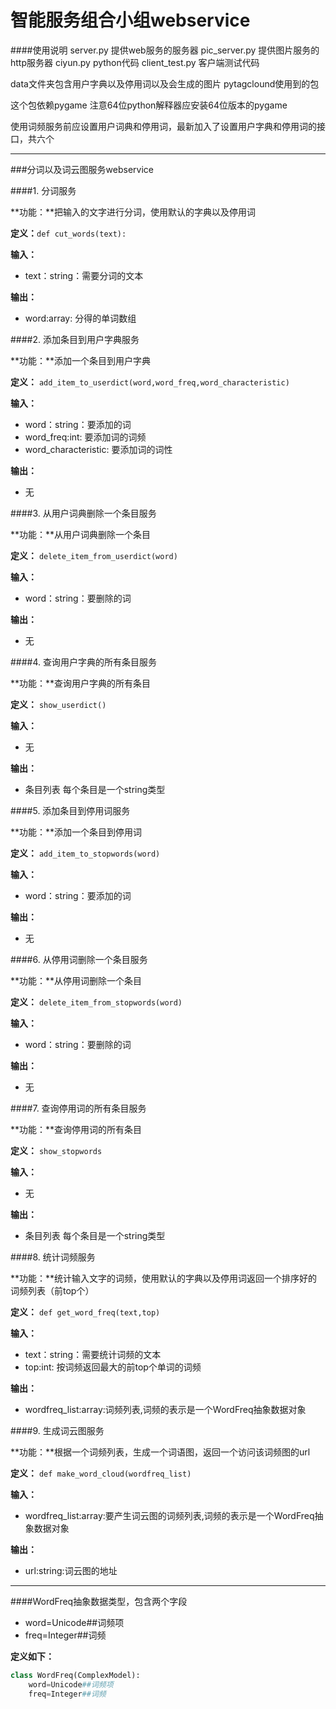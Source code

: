 智能服务组合小组webservice
===============================

####使用说明
server.py 提供web服务的服务器
pic_server.py 提供图片服务的http服务器
ciyun.py python代码
client_test.py 客户端测试代码

data文件夹包含用户字典以及停用词以及会生成的图片
pytagclound使用到的包

这个包依赖pygame
注意64位python解释器应安装64位版本的pygame


使用词频服务前应设置用户词典和停用词，最新加入了设置用户字典和停用词的接口，共六个


-----------------------------------------------------------------------------

###分词以及词云图服务webservice

####1. 分词服务

**功能：**把输入的文字进行分词，使用默认的字典以及停用词

**定义：**`def cut_words(text):`

**输入：**

- text：string：需要分词的文本

**输出：**

- word:array: 分得的单词数组



####2. 添加条目到用户字典服务

**功能：**添加一个条目到用户字典

**定义：** `add_item_to_userdict(word,word_freq,word_characteristic)`

**输入：**

- word：string：要添加的词
- word_freq:int: 要添加词的词频
- word_characteristic: 要添加词的词性

**输出：**

- 无


####3. 从用户词典删除一个条目服务

**功能：**从用户词典删除一个条目

**定义：** `delete_item_from_userdict(word)`

**输入：**

- word：string：要删除的词

**输出：**

- 无



####4. 查询用户字典的所有条目服务

**功能：**查询用户字典的所有条目

**定义：** `show_userdict()`

**输入：**

- 无

**输出：**

- 条目列表 每个条目是一个string类型




####5. 添加条目到停用词服务

**功能：**添加一个条目到停用词

**定义：** `add_item_to_stopwords(word)`

**输入：**

- word：string：要添加的词

**输出：**

- 无


####6. 从停用词删除一个条目服务

**功能：**从停用词删除一个条目

**定义：** `delete_item_from_stopwords(word)`

**输入：**

- word：string：要删除的词

**输出：**

- 无



####7. 查询停用词的所有条目服务

**功能：**查询停用词的所有条目

**定义：** `show_stopwords`

**输入：**

- 无

**输出：**

- 条目列表 每个条目是一个string类型



####8. 统计词频服务

**功能：**统计输入文字的词频，使用默认的字典以及停用词返回一个排序好的词频列表（前top个）

**定义：** `def get_word_freq(text,top)`

**输入：**

- text：string：需要统计词频的文本
- top:int: 按词频返回最大的前top个单词的词频

**输出：**

- wordfreq_list:array:词频列表,词频的表示是一个WordFreq抽象数据对象

####9. 生成词云图服务

**功能：**根据一个词频列表，生成一个词语图，返回一个访问该词频图的url

**定义：** `def make_word_cloud(wordfreq_list)`

**输入：**

- wordfreq_list:array:要产生词云图的词频列表,词频的表示是一个WordFreq抽象数据对象

**输出：**

- url:string:词云图的地址


-----------------------------------------------------------

####WordFreq抽象数据类型，包含两个字段

- word=Unicode##词频项
- freq=Integer##词频

**定义如下：**

```python
class WordFreq(ComplexModel):    
    word=Unicode##词频项
    freq=Integer##词频
